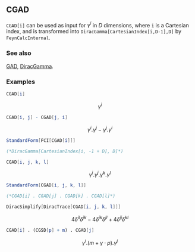 ## CGAD

`CGAD[i]` can be used as input for $\gamma ^i$ in $D$ dimensions, where `i` is a Cartesian index, and is transformed into `DiracGamma[CartesianIndex[i,D-1],D]` by `FeynCalcInternal`.

### See also

[GAD](GAD), [DiracGamma](DiracGamma).

### Examples

```mathematica
CGAD[i]
```

$$\gamma ^i$$

```mathematica
CGAD[i, j] - CGAD[j, i]
```

$$\gamma ^i.\gamma ^j-\gamma ^j.\gamma ^i$$

```mathematica
StandardForm[FCI[CGAD[i]]]

(*DiracGamma[CartesianIndex[i, -1 + D], D]*)
```

```mathematica
CGAD[i, j, k, l]
```

$$\gamma ^i.\gamma ^j.\gamma ^k.\gamma ^l$$

```mathematica
StandardForm[CGAD[i, j, k, l]]

(*CGAD[i] . CGAD[j] . CGAD[k] . CGAD[l]*)
```

```mathematica
DiracSimplify[DiracTrace[CGAD[i, j, k, l]]]
```

$$4 \delta ^{il} \delta ^{jk}-4 \delta ^{ik} \delta ^{jl}+4 \delta ^{ij} \delta ^{kl}$$

```mathematica
CGAD[i] . (CGSD[p] + m) . CGAD[j]
```

$$\gamma ^i.(m+\gamma \cdot p).\gamma ^j$$